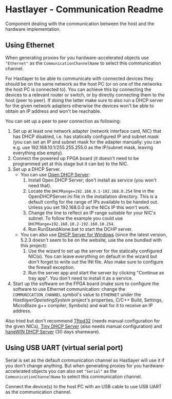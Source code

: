 # Hastlayer - Communication Readme



Component dealing with the communication between the host and the hardware implementation.


## Using Ethernet

When generating proxies for you hardware-accelerated objects use `"Ethernet"` as the `CommunicationChannelName` to select this communication channel.

For Hastlayer to be able to communicate with connected devices they should be on the same network as the host PC (or on one of the networks the host PC is connected to). You can achieve this by connecting the devices to a relevant router or switch, or by directly connecting them to the host (peer to peer). If doing the latter make sure to also run a DHCP server for the given network adapters otherwise the devices won't be able to obtain an IP address and won't be reachable.

You can set up a peer to peer connection as following:

1. Set up at least one network adapter (network interface card, NIC) that has DHCP disabled, i.e. has statically configured IP and subnet mask (you can set an IP and subnet mask for the adapter manually: you can e.g. use 192.168.10.1/255.255.255.0 as the IP/subnet mask, leaving everything else empty).
2. Connect the powered up FPGA board (it doesn't need to be programmed yet at this stage but it can be) to the NIC.
3. Set up a DHCP Server.
	- You can use [Open DHCP Server](http://dhcpserver.sourceforge.net/):
		1. Install Open DHCP Server; don't install as service (you won't need that).
		2. Locate the `DHCPRange=192.168.0.1-192.168.0.254` line in the OpenDHCPServer.ini file in the installation directory. This is a default config for the range of IPs available to be handed out. Unless you set 192.168.0.0 as the NICs IP this won't work.
		3. Change the line to reflect an IP range suitable for your NIC's subnet. To follow the example you could use `DHCPRange=192.168.10.2-192.168.10.254`.
		4. Run RunStandAlone.bat to start the DCHP server.
	- You can also use [DHCP Server for Windows](http://www.dhcpserver.de/) (since the latest version, 5.2.3 doesn't seem to be on the website, use the one bundled with this project):
		1. Use the wizard to set up the server for the statically configured NIC(s). You can leave everything on default in the wizard but don't forget to write out the INI file. Also make sure to configure the firewall exception.
		2. Run the server app and start the server by clicking "Continue as tray app". You don't need to install it as a service.
4. Start up the software on the FPGA board (make sure to configure the software to use Ethernet communication: change the `COMMUNICATION_CHANNEL` symbol's value to `ETHERNET` under the _HastlayerOperatingSystem_ project's properties, C/C++ Build, Settings, MicroBlaze g++ compiler, Symbols) and wait for it to receive an IP address.

Also tried but don't recommend [Tftpd32](http://tftpd32.jounin.net/) (needs manual configuration for the given NICs), [Tiny DHCP Server](http://softcab.com/dhcp-server/index.php) (also needs manual configuration) and [haneWIN DHCP Server](http://www.hanewin.net/dhcp-e.htm) (30 days shareware).


## Using USB UART (virtual serial port)

Serial is set as the default communication channel so Hastlayer will use it if you don't change anything. But when generating proxies for you hardware-accelerated objects you can also set `"Serial"` as the `CommunicationChannelName` to select this communication channel.

Connect the device(s) to the host PC with an USB cable to use USB UART as the communication channel.